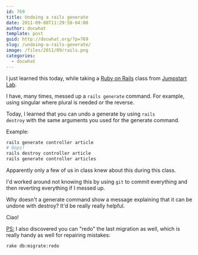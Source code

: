 ```yaml
---
id: 769
title: Undoing a rails generate
date: 2011-09-08T11:29:58-04:00
author: docwhat
template: post
guid: http://docwhat.org/?p=769
slug: /undoing-a-rails-generate/
image: /files/2011/09/rails.png
categories:
  - docwhat
---
```

I just learned this today, while taking a [Ruby on Rails](http://rubyonrails.org/) class from [Jumpstart Lab](http://jumpstartlab.com/).

I have, many times, messed up a <code>rails generate</code> command.  For example, using singular where plural is needed or the reverse.

Today, I learned that you can undo a generate by using <code>rails destroy</code> with the same arguments you used for the generate command.

Example:

```bash
rails generate controller article
# Oops!
rails destroy controller article
rails generate controller articles
```

Apparently only a few of us in class knew about this during this class.

I'd worked around not knowing this by using <code>git</code> to commit everything and then reverting everything if I messed up.

Why doesn't a generate command show a message explaining that it can be undone with destroy? It'd be really really helpful.

Ciao!

<ins datetime="2011-09-09T18:44:05+00:00">PS:</ins> I also discovered you can "redo" the last migration as well, which is really handy as well for repairing mistakes:

```bash
rake db:migrate:redo
```